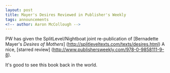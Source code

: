 ```yaml
---
layout: post
title: Mayer's Desires Reviewed in Publisher's Weekly
tags: announcements
<!-- author: Aaron McCollough -->
---
```

PW has given the SplitLevel/Nightboat joint re-publication of [Bernadette Mayer's _Desires of Mothers_] (http://splitleveltexts.com/texts/desires.html) A nice, [starred review] (http://www.publishersweekly.com/978-0-9858111-9-8).

It's good to see this book back in the world.
